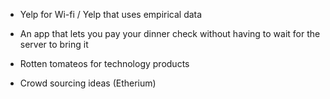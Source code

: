 - Yelp for Wi-fi / Yelp that uses empirical data

- An app that lets you pay your dinner check without having to wait for the server to bring it

- Rotten tomateos for technology products

- Crowd sourcing ideas (Etherium)
